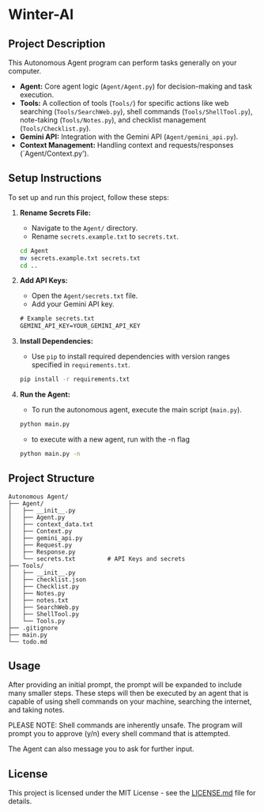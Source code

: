 # Winter-AI

## Project Description

This Autonomous Agent program can perform tasks generally on your computer.

- **Agent:** Core agent logic (`Agent/Agent.py`) for decision-making and task execution.
- **Tools:** A collection of tools (`Tools/`) for specific actions like web searching (`Tools/SearchWeb.py`), shell commands (`Tools/ShellTool.py`), note-taking (`Tools/Notes.py`), and checklist management (`Tools/Checklist.py`).
- **Gemini API:** Integration with the Gemini API (`Agent/gemini_api.py`).
- **Context Management:** Handling context and requests/responses (`Agent/Context.py').

## Setup Instructions

To set up and run this project, follow these steps:

1. **Rename Secrets File:**
   - Navigate to the `Agent/` directory.
   - Rename `secrets.example.txt` to `secrets.txt`.

   ```bash
   cd Agent
   mv secrets.example.txt secrets.txt
   cd ..
   ```

2. **Add API Keys:**
   - Open the `Agent/secrets.txt` file.
   - Add your Gemini API key.

   ```txt
   # Example secrets.txt
   GEMINI_API_KEY=YOUR_GEMINI_API_KEY
   ```

3. **Install Dependencies:**
   - Use `pip` to install required dependencies with version ranges specified in `requirements.txt`.

   ```bash
   pip install -r requirements.txt
   ```

4. **Run the Agent:**
   - To run the autonomous agent, execute the main script (`main.py`).

   ```bash
   python main.py
   ```

   - to execute with a new agent, run with the -n flag

   ```bash
   python main.py -n
   ```

## Project Structure

```
Autonomous Agent/
├── Agent/
│   ├── __init__.py
│   ├── Agent.py
│   ├── context_data.txt
│   ├── Context.py
│   ├── gemini_api.py
│   ├── Request.py
│   ├── Response.py
│   └── secrets.txt         # API Keys and secrets
├── Tools/
│   ├── __init__.py
│   ├── checklist.json
│   ├── Checklist.py
│   ├── Notes.py
│   ├── notes.txt
│   ├── SearchWeb.py
│   ├── ShellTool.py
│   └── Tools.py
├── .gitignore
├── main.py
└── todo.md
```

## Usage

After providing an initial prompt, the prompt will be expanded to include many smaller steps. These steps will then be executed by an agent that is capable of using shell commands on your machine, searching the internet, and taking notes.

PLEASE NOTE: Shell commands are inherently unsafe. The program will prompt you to approve (y/n) every shell command that is attempted.

The Agent can also message you to ask for further input.

## License

This project is licensed under the MIT License - see the [LICENSE.md](LICENSE.md) file for details.

